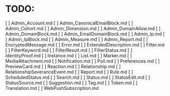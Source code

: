 # TODO:

[ ] Admin_Account.md
[ ] Admin_CanonicalEmailBlock.md
[ ] Admin_Cohort.md
[ ] Admin_Dimension.md
[ ] Admin_DomainAllow.md
[ ] Admin_DomainBlock.md
[ ] Admin_EmailDomainBlock.md
[ ] Admin_Ip.md
[ ] Admin_IpBlock.md
[ ] Admin_Measure.md
[ ] Admin_Report.md
[ ] EncryptedMessage.md
[ ] Error.md
[ ] ExtendedDescription.md
[ ] Filter.md
[ ] FilterKeyword.md
[ ] FilterResult.md
[ ] FilterStatus.md
[ ] IdentityProof.md
[ ] Instance.md
[ ] List.md
[ ] Marker.md
[ ] MediaAttachment.md
[ ] Notification.md
[ ] Poll.md
[ ] Preferences.md
[ ] PreviewCard.md
[ ] Reaction.md
[ ] Relationship.md
[ ] RelationshipSeveranceEvent.md
[ ] Report.md
[ ] Rule.md
[ ] ScheduledStatus.md
[ ] Search.md
[ ] Status.md
[ ] StatusEdit.md
[ ] StatusSource.md
[ ] Suggestion.md
[ ] Tag.md
[ ] Token.md
[ ] Translation.md
[ ] WebPushSubscription.md
